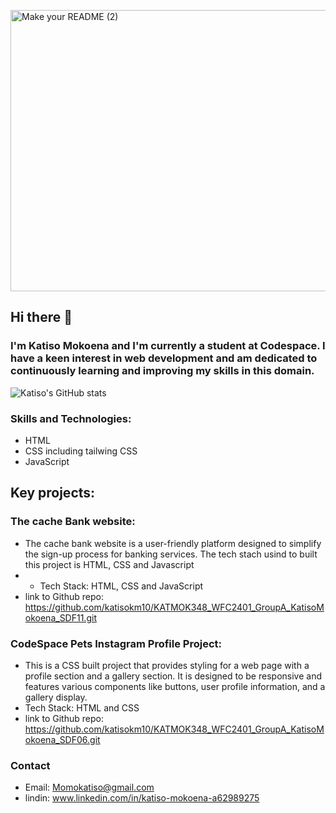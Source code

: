 
<p align=”center”>

<img width="1000" height="450" alt="Make your README (2)" src="https://github.com/katisokm10/katisokm10/assets/130474037/fd3e8df9-3d92-464c-9978-eebeb876df26">
</p>

## Hi there 👋

### I'm Katiso Mokoena and I'm currently a student at Codespace. I have a keen interest in web development and am dedicated to continuously learning and improving my skills in this domain.


![Katiso's GitHub stats](https://github-readme-stats.vercel.app/api?username=katisokm10&theme=dark&show_icons=true)

 ### Skills and Technologies:
 - HTML
 - CSS including tailwing CSS
 - JavaScript

## Key projects:
### The cache Bank website:
 - The cache bank website is a user-friendly platform designed to simplify the sign-up process for banking services. The tech stach usind to built this project is HTML, CSS and Javascript
 -  - Tech Stack: HTML, CSS and JavaScript
 - link to Github repo: https://github.com/katisokm10/KATMOK348_WFC2401_GroupA_KatisoMokoena_SDF11.git

### CodeSpace Pets Instagram Profile Project:
 - This is a CSS built project that provides styling for a web page with a profile section and a gallery section. It is designed to be responsive and features various components like buttons, user profile information, and a gallery display.
  - Tech Stack: HTML and CSS 
 - link to Github repo: https://github.com/katisokm10/KATMOK348_WFC2401_GroupA_KatisoMokoena_SDF06.git

### Contact
 - Email: Momokatiso@gmail.com
 - lindin: www.linkedin.com/in/katiso-mokoena-a62989275



<!--
**katisokm10/katisokm10** is a ✨ _special_ ✨ repository because its `README.md` (this file) appears on your GitHub profile.

Here are some ideas to get you started:

- 🔭 I’m currently working on ...
- 🌱 I’m currently learning ...
- 👯 I’m looking to collaborate on ...
- 🤔 I’m looking for help with ...
- 💬 Ask me about ...
- 📫 How to reach me: ...
- 😄 Pronouns: ...
- ⚡ Fun fact: ...
-->
